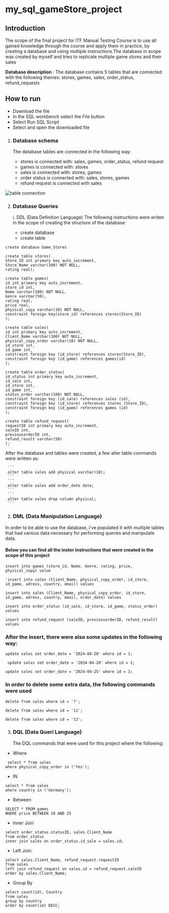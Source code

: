 # my_sql_gameStore_project



## Introduction

The scope of the final project for ITF Manual Testing Course is to use all gained knowledge through the course and apply them in practice, by creating a database and using multiple instructions.The database in scope was created by myself and tries to replicate multiple game stores and their sales

**Database description** : The database contains 5 tables that are connected with the following themes: stores, games, sales, order_status, refund_requests

## How to run
- Download the file
- In the SQL workbench select the File button
- Select Run SQL Script
- Select and open the downloaded file

1. ### Database schema

   The database tables are connected in the following way:
   - stores is connected with: sales, games, order_status, refund request
   - games is connected with: stores
   - sales is connected with: stores, games
   - order status is connected with: sales, stores, games
   - refund request is connected with sales


![table connection](https://github.com/user-attachments/assets/cec289f6-0c06-443d-b935-8c4e2440643f)


2. ### Database Queries

   i. DDL (Data Definition Language)
     The following instructions were writen in the scope of creating the structure of the database:
   - create database 
   - create table
     
 ```
create database Game_Stores
```
```
create table stores(
Store_ID int primary key auto_increment,
Store_Name varchar(100) NOT NULL,
rating real);
```
```
create table games(
id int primary key auto_increment,
store_id int,
Name varchar(100) NOT NULL,
Genre varchar(50),
rating real,
price real,
physical_copy varchar(10) NOT NULL,
constraint foreign key(store_id) references stores(Store_ID)
);
```
```
create table sales(
id int primary key auto_increment,
Client_Name varchar(100) NOT NULL,
physical_copy_order varchar(10) NOT NULL,
id_store int,
id_game int,
constraint foreign key (id_store) references stores(Store_ID),
constraint foreign key (id_game) references games(id)
);
```
```
create table order_status(
id_status int primary key auto_increment,
id_sale int,
id_store int,
id_game int,
status_order varchar(100) NOT NULL,
constraint foreign key (id_sale) references sales (id),
constraint foreign key (id_store) references stores (Store_ID),
constraint foreign key (id_game) references games (id)
);
```

```
create table refund_request(
requestID int primary key auto_increment,
saleID int,
previousorderID int,
refund_result varchar(50)
);
```

     
  After the database and tables were created, a few alter table commands were written as:
  
     ``` 
     alter table sales add physical varchar(10); 
     ```
     ``` 
     alter table sales add order_date date;
     ```
     ``` 
     alter table sales drop column physical;
     ```
    
2. ### DML (Data Manipulation Language)
  In order to be able to use the database, i've populated it with multiple tables that had various data necessary for performing queries and manipulate data.

 #### Below you can find all the inster instructions that were created in the scope of this project
```
insert into games (store_id, Name, Genre, rating, price, physical_copy) value
```
```
'insert into sales (Client_Name, physical_copy_order, id_store, id_game, adress, country, email) values
```
```
insert into sales (Client_Name, physical_copy_order, id_store, id_game, adress, country, email, order_date) values
```
```
insert into order_status (id_sale, id_store, id_game, status_order) values
```
```
insert into refund_request (saleID, previousorderID, refund_result) values
```

###   After the insert, there were also some updates in the following way:
```
update sales set order_date = '2024-04-20' where id = 1;
```
```
 update sales set order_date = '2024-04-20' where id = 2;
```
```
update sales set order_date = '2024-04-25' where id = 3;
```
### In order to delete some extra data, the following commands were used

```
delete from sales where id = '7';
```
```
delete from sales where id = '11';
```
```
delete from sales where id = '13';
```


 3. ### DQL (Data Queri Language)
    The DQL commands that were used for this project where the following:
    
- Where

 ```
  select * from sales 
where physical_copy_order in ('Yes');
```

- IN

```
select * from sales 
where country in ('Germany');
```
  
- Between

```
SELECT * FROM games
WHERE price BETWEEN 10 AND 25
```

- Inner Join

```
select order_status.statusID, sales.Client_Name
from order_status
inner join sales on order_status.id_sale = sales.id;
```
  
- Left Join:

```
select sales.Client_Name, refund_request.requestID
from sales
left join refund_request on sales.id = refund_request.saleID
order by sales.Client_Name;
```
  
- Group By
```
select count(id), Country
from sales
group by country
order by count(id) DESC;
```

 

  
    
